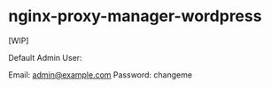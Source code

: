 # nginx-proxy-manager-wordpress
[WIP]



Default Admin User:

Email:    admin@example.com
Password: changeme
